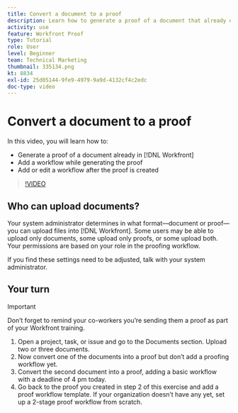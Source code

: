 ```yaml
---
title: Convert a document to a proof
description: Learn how to generate a proof of a document that already exists in [!DNL  Workfront], add a workflow to a proof, and add or edit a workflow after proof creation.
activity: use
feature: Workfront Proof
type: Tutorial
role: User
level: Beginner
team: Technical Marketing
thumbnail: 335134.png
kt: 8834
exl-id: 25d05144-9fe9-4979-9a9d-4132cf4c2edc
doc-type: video
---
```

# Convert a document to a proof

In this video, you will learn how to:

* Generate a proof of a document already in [!DNL Workfront]
* Add a workflow while generating the proof
* Add or edit a workflow after the proof is created

>[!VIDEO](https://video.tv.adobe.com/v/335134/?quality=12)


## Who can upload documents?

Your system administrator determines in what format—document or proof—you can upload files into [!DNL Workfront]. Some users may be able to upload only documents, some upload only proofs, or some upload both. Your permissions are based on your role in the proofing workflow.

If you find these settings need to be adjusted, talk with your system administrator.

## Your turn

>[!IMPORTANT]
>
>Don’t forget to remind your co-workers you’re sending them a proof as part of your Workfront training.

1. Open a project, task, or issue and go to the Documents section. Upload two or three documents.
1. Now convert one of the documents into a proof but don’t add a proofing workflow yet.
1. Convert the second document into a proof, adding a basic workflow with a deadline of 4 pm today.
1. Go back to the proof you created in step 2 of this exercise and add a proof workflow template. If your organization doesn’t have any yet, set up a 2-stage proof workflow from scratch.


<!--
###Learn more
* Generate a proof for a document
-->
